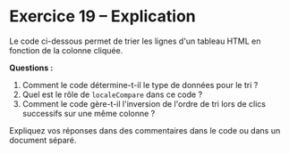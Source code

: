 # Exercice 19 – Explication

Le code ci-dessous permet de trier les lignes d'un tableau HTML en fonction de la colonne cliquée.

**Questions :**

1. Comment le code détermine-t-il le type de données pour le tri ?
2. Quel est le rôle de `localeCompare` dans ce code ?
3. Comment le code gère-t-il l'inversion de l'ordre de tri lors de clics successifs sur une même colonne ?

Expliquez vos réponses dans des commentaires dans le code ou dans un document séparé.